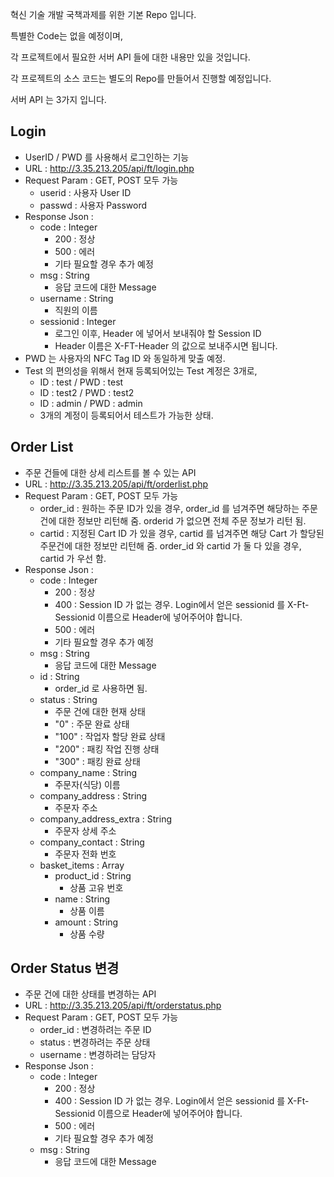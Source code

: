 혁신 기술 개발 국책과제를 위한 기본 Repo 입니다.

특별한 Code는 없을 예정이며,

각 프로젝트에서 필요한 서버 API 들에 대한 내용만 있을 것입니다.

각 프로젝트의 소스 코드는 별도의 Repo를 만들어서 진행할 예정입니다.

서버 API 는 3가지 입니다.

## Login
- UserID / PWD 를 사용해서 로그인하는 기능
- URL : http://3.35.213.205/api/ft/login.php
- Request Param : GET, POST 모두 가능
  - userid : 사용자 User ID
  - passwd : 사용자 Password
- Response Json :
  - code : Integer 
    - 200 : 정상
    - 500 : 에러
    - 기타 필요할 경우 추가 예정
  - msg : String
    - 응답 코드에 대한 Message
  - username : String
    - 직원의 이름
  - sessionid : Integer
    - 로그인 이후, Header 에 넣어서 보내줘야 할 Session ID
    - Header 이름은 X-FT-Header 의 값으로 보내주시면 됩니다.
- PWD 는 사용자의 NFC Tag ID 와 동일하게 맞출 예정.
- Test 의 편의성을 위해서 현재 등록되어있는 Test 계정은 3개로,
  - ID : test / PWD : test
  - ID : test2 / PWD : test2
  - ID : admin / PWD : admin
  - 3개의 계정이 등록되어서 테스트가 가능한 상태.


## Order List
- 주문 건들에 대한 상세 리스트를 볼 수 있는 API
- URL : http://3.35.213.205/api/ft/orderlist.php
- Request Param : GET, POST 모두 가능
  - order_id : 원하는 주문 ID가 있을 경우, order_id 를 넘겨주면 해당하는 주문건에 대한 정보만 리턴해 줌. orderid 가 없으면 전체 주문 정보가 리턴 됨.
  - cartid : 지정된 Cart ID 가 있을 경우, cartid 를 넘겨주면 해당 Cart 가 할당된 주문건에 대한 정보만 리턴해 줌.
  order_id 와 cartid 가 둘 다 있을 경우, cartid 가 우선 함.
- Response Json :
  - code : Integer 
    - 200 : 정상
    - 400 : Session ID 가 없는 경우. Login에서 얻은 sessionid 를 X-Ft-Sessionid 이름으로 Header에 넣어주어야 합니다.
    - 500 : 에러
    - 기타 필요할 경우 추가 예정
  - msg : String
    - 응답 코드에 대한 Message
  - id : String
    - order_id 로 사용하면 됨.
  - status : String
    - 주문 건에 대한 현재 상태
    - "0" : 주문 완료 상태
    - "100" : 작업자 할당 완료 상태
    - "200" : 패킹 작업 진행 상태
    - "300" : 패킹 완료 상태
  - company_name : String
    - 주문자(식당) 이름
  - company_address : String
    - 주문자 주소
  - company_address_extra : String
    - 주문자 상세 주소
  - company_contact : String
    - 주문자 전화 번호
  - basket_items : Array
    - product_id : String
      - 상품 고유 번호
    - name : String
      - 상품 이름
    - amount : String
      - 상품 수량

## Order Status 변경
- 주문 건에 대한 상태를 변경하는 API
- URL : http://3.35.213.205/api/ft/orderstatus.php
- Request Param : GET, POST 모두 가능
  - order_id : 변경하려는 주문 ID
  - status : 변경하려는 주문 상태
  - username : 변경하려는 담당자
- Response Json :
  - code : Integer 
    - 200 : 정상
    - 400 : Session ID 가 없는 경우. Login에서 얻은 sessionid 를 X-Ft-Sessionid 이름으로 Header에 넣어주어야 합니다.
    - 500 : 에러
    - 기타 필요할 경우 추가 예정
  - msg : String
    - 응답 코드에 대한 Message
